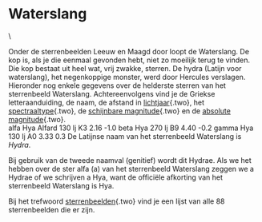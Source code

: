 # Waterslang

\

Onder de sterrenbeelden Leeuw en Maagd door loopt de Waterslang. De kop
is, als je die eenmaal gevonden hebt, niet zo moeilijk terug te vinden.
Die kop bestaat uit heel wat, vrij zwakke, sterren. De hydra (Latijn
voor waterslang), het negenkoppige monster, werd door Hercules
verslagen.\
Hieronder nog enkele gegevens over de helderste sterren van het
sterrenbeeld Waterslang. Achtereenvolgens vind je de Griekse
letteraanduiding, de naam, de afstand in
[lichtjaar](lichtjaa.html){.two}, het
[spectraaltype](spectraa.html){.two}, de [schijnbare
magnitude](magnitud.html){.two} en de [absolute
magnitude](absolute.html){.two}.\
alfa Hya Alfard 130 lj K3 2.16 -1.0 beta Hya 270 lj B9 4.40 -0.2 gamma
Hya 130 lj A0 3.33 0.3 De Latijnse naam van het sterrenbeeld Waterslang
is *Hydra*.

Bij gebruik van de tweede naamval (genitief) wordt dit Hydrae. Als we
het hebben over de ster alfa (a) van het sterrenbeeld Waterslang zeggen
we a Hydrae of we schrijven a Hya, want de officiële afkorting van het
sterrenbeeld Waterslang is Hya.

Bij het trefwoord [sterrenbeelden](sterrenb.html){.two} vind je een
lijst van alle 88 sterrenbeelden die er zijn.

